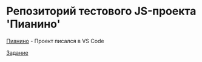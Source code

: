 Репозиторий тестового JS-проекта 'Пианино'
=========
[Пианино](https://github.com/logg1n/JS/tree/master/piano) - Проект писался в VS Code

[Задание](https://gist.github.com/criyology/ffddfd9724b5c28b6ba74a166080ecf2)

